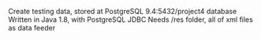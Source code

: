 Create testing data, stored at PostgreSQL 9.4:5432/project4 database
Written in Java 1.8, with PostgreSQL JDBC
Needs /res folder, all of xml files as data feeder 